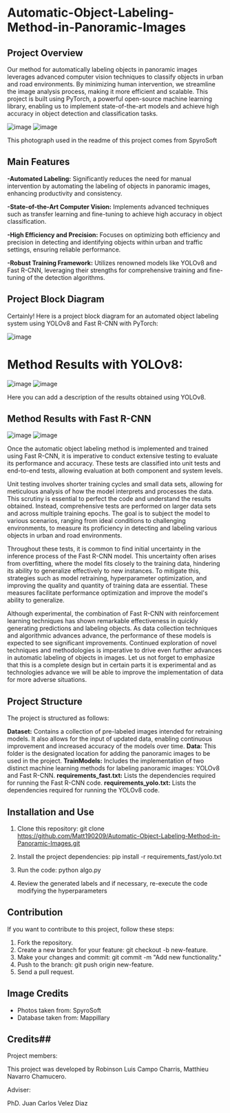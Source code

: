 # Automatic-Object-Labeling-Method-in-Panoramic-Images
## Project Overview
Our method for automatically labeling objects in panoramic images leverages advanced computer vision techniques to classify objects in urban and road environments. By minimizing human intervention, we streamline the image analysis process, making it more efficient and scalable. This project is built using PyTorch, a powerful open-source machine learning library, enabling us to implement state-of-the-art models and achieve high accuracy in object detection and classification tasks.

![image](https://github.com/rlcampo/Autolalabeling-For-Objets-In-Panoramic-Images/assets/110200669/88c17a45-5388-4dd1-a801-55ac482b83dd)
![image](https://github.com/rlcampo/Autolalabeling-For-Objets-In-Panoramic-Images/assets/110200669/026c4614-bbd5-4992-a826-7645cce7a89b)

This photograph used in the readme of this project comes from SpyroSoft

## Main Features
**-Automated Labeling:** Significantly reduces the need for manual intervention by automating the labeling of objects in panoramic images, enhancing productivity and consistency.

**-State-of-the-Art Computer Vision:** Implements advanced techniques such as transfer learning and fine-tuning to achieve high accuracy in object classification.

**-High Efficiency and Precision:** Focuses on optimizing both efficiency and precision in detecting and identifying objects within urban and traffic settings, ensuring reliable performance.

**-Robust Training Framework:** Utilizes renowned models like YOLOv8 and Fast R-CNN, leveraging their strengths for comprehensive training and fine-tuning of the detection algorithms.

## Project Block Diagram
Certainly! Here is a project block diagram for an automated object labeling system using YOLOv8 and Fast R-CNN with PyTorch:

![image](https://github.com/rlcampo/Autolalabeling-For-Objets-In-Panoramic-Images/assets/110200669/40c49131-579b-4af1-a526-251018a7f740)

# Method Results with YOLOv8:

![image](https://github.com/rlcampo/Autolalabeling-For-Objets-In-Panoramic-Images/assets/110200669/91903c7b-3ec3-4b37-a3b7-32464115e193)
![image](https://github.com/rlcampo/Autolalabeling-For-Objets-In-Panoramic-Images/assets/110200669/141424e1-6040-4f13-a3ca-8b3453e64677)

Here you can add a description of the results obtained using YOLOv8.

## Method Results with Fast R-CNN
![image](https://github.com/rlcampo/Autolalabeling-For-Objets-In-Panoramic-Images/assets/110200669/dcebb787-f0de-406c-9c79-7780dde52110)
![image](https://github.com/rlcampo/Autolalabeling-For-Objets-In-Panoramic-Images/assets/110200669/1d005b5d-8f5b-412e-9184-853982f2da63)

Once the automatic object labeling method is implemented and trained using Fast R-CNN, it is imperative to conduct extensive testing to evaluate its performance and accuracy. These tests are classified into unit tests and end-to-end tests, allowing evaluation at both component and system levels.

Unit testing involves shorter training cycles and small data sets, allowing for meticulous analysis of how the model interprets and processes the data. This scrutiny is essential to perfect the code and understand the results obtained. Instead, comprehensive tests are performed on larger data sets and across multiple training epochs. The goal is to subject the model to various scenarios, ranging from ideal conditions to challenging environments, to measure its proficiency in detecting and labeling various objects in urban and road environments.

Throughout these tests, it is common to find initial uncertainty in the inference process of the Fast R-CNN model. This uncertainty often arises from overfitting, where the model fits closely to the training data, hindering its ability to generalize effectively to new instances. To mitigate this, strategies such as model retraining, hyperparameter optimization, and improving the quality and quantity of training data are essential. These measures facilitate performance optimization and improve the model's ability to generalize.

Although experimental, the combination of Fast R-CNN with reinforcement learning techniques has shown remarkable effectiveness in quickly generating predictions and labeling objects. As data collection techniques and algorithmic advances advance, the performance of these models is expected to see significant improvements. Continued exploration of novel techniques and methodologies is imperative to drive even further advances in automatic labeling of objects in images. Let us not forget to emphasize that this is a complete design but in certain parts it is experimental and as technologies advance we will be able to improve the implementation of data for more adverse situations.

## Project Structure

The project is structured as follows:

**Dataset:** Contains a collection of pre-labeled images intended for retraining models. It also allows for the input of updated data, enabling continuous improvement and increased accuracy of the models over time.
**Data:** This folder is the designated location for adding the panoramic images to be used in the project.
**TrainModels:** Includes the implementation of two distinct machine learning methods for labeling panoramic images: YOLOv8 and Fast R-CNN.
**requirements_fast.txt:** Lists the dependencies required for running the Fast R-CNN code.
**requirements_yolo.txt:** Lists the dependencies required for running the YOLOv8 code.

## Installation and Use

1. Clone this repository: git clone https://github.com/Matt190209/Automatic-Object-Labeling-Method-in-Panoramic-Images.git

2. Install the project dependencies: pip install -r requirements_fast/yolo.txt

3. Run the code: python algo.py

4. Review the generated labels and if necessary, re-execute the code modifying the hyperparameters

## Contribution
If you want to contribute to this project, follow these steps:

1. Fork the repository.
2. Create a new branch for your feature: git checkout -b new-feature.
3. Make your changes and commit: git commit -m "Add new functionality."
4. Push to the branch: git push origin new-feature.
5. Send a pull request.

## Image Credits ##
- Photos taken from: SpyroSoft
- Database taken from: Mappillary

## Credits##

Project members:

This project was developed by Robinson Luis Campo Charris, Matthieu Navarro Chamucero.

Adviser:

PhD. Juan Carlos Velez Diaz
